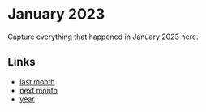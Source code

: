 # January 2023

Capture everything that happened in January 2023 here.

## Links
- [last month](calendar/months/2022-12.md)
- [next month](calendar/months/2023-02.md)
- [year](calendar/years/2023.md)